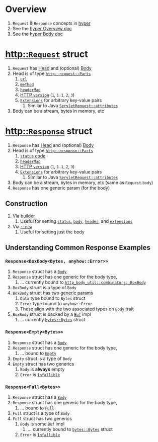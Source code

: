 # Overview

1. `Request` & `Response` concepts in [hyper](https://hyper.rs/)
1. See the [hyper Overview doc](./hyper.md)
1. See the [hyper Body doc](./hyper.body.md)

# [http::`Request`](https://docs.rs/hyper/latest/hyper/struct.Request.html) struct

1. `Request` has [Head](https://docs.rs/http/1.1.0/src/http/request.rs.html#159) and (optional) [Body](https://docs.rs/http/1.1.0/src/http/request.rs.html#160)
1. Head is of type [`http::request::Parts`](https://docs.rs/http/1.1.0/http/request/struct.Parts.html)
    1. [`url`](https://docs.rs/http/1.1.0/http/uri/struct.Uri.html)
    1. [`method`](https://docs.rs/http/1.1.0/http/method/struct.Method.html)
    1. [`headerMap`](https://docs.rs/http/1.1.0/http/header/struct.HeaderMap.html)
    1. [HTTP `version`](https://docs.rs/http/1.1.0/http/version/struct.Version.html) (`1`, `1.1`, `2`, `3`)
    1. [`Extensions`](https://docs.rs/http/1.1.0/http/struct.Extensions.html) for arbitrary key-value pairs
        1. Similar to Java [`ServletRequest::attributes`](https://javaee.github.io/javaee-spec/javadocs/javax/servlet/ServletRequest.html#getAttribute-java.lang.String-)
1. Body can be a stream, bytes in memory, etc

# [http::`Response`](https://docs.rs/hyper/latest/hyper/struct.Response.html) struct

1. `Response` has [Head](https://docs.rs/http/1.1.0/src/http/response.rs.html#181) and (optional) [Body](https://docs.rs/http/1.1.0/src/http/response.rs.html#182)
1. Head is of type [`http::response::Parts`](https://docs.rs/http/1.1.0/http/response/struct.Parts.html)
    1. [`status` code](https://docs.rs/http/1.1.0/http/status/struct.StatusCode.html)
    1. [`headerMap`](https://docs.rs/http/1.1.0/http/header/struct.HeaderMap.html)
    1. [HTTP `version`](https://docs.rs/http/1.1.0/http/version/struct.Version.html) (`1`, `1.1`, `2`, `3`)
    1. [`Extensions`](https://docs.rs/http/1.1.0/http/struct.Extensions.html) for arbitrary key-value pairs
        1. Similar to Java [`ServletRequest::attributes`](https://javaee.github.io/javaee-spec/javadocs/javax/servlet/ServletRequest.html#getAttribute-java.lang.String-)
1. Body can be a stream, bytes in memory, etc (same as `Request`.`body`)
1. `Response` has one generic param (for the body)


## Construction
1. Via [builder](https://docs.rs/hyper/latest/hyper/struct.Response.html#method.builder) 
    1. Useful for setting [`status`](https://doc.servo.org/http/response/struct.Builder.html#method.status), [`body`](https://doc.servo.org/http/response/struct.Builder.html#method.body), [`header`](https://doc.servo.org/http/response/struct.Builder.html#method.header), and [`extensions`](https://doc.servo.org/http/response/struct.Builder.html#method.extensions_mut)
1. Via [`::new`](https://docs.rs/hyper/latest/hyper/struct.Response.html#method.new)
    1. Useful for setting just the body


## Understanding Common Response Examples

### `Response<BoxBody<Bytes, anyhow::Error>>`
1. `Response` struct has a [`Body`](https://docs.rs/http/1.1.0/src/http/response.rs.html#182) 
1. `Response` struct has one generic for the body type, 
    1. ... currently bound to [`http_body_util::combinators::BoxBody`](https://docs.rs/http-body-util/latest/http_body_util/combinators/struct.BoxBody.html) 
1. `BoxBody` struct is a type of `Body`
1. `BoxBody` struct has two generic params 
    1. `Data` type bound to `Bytes` struct
    1. `Error` type bound to `anyhow::Error`
    1. These align with the two associated types on [`Body` trait](https://docs.rs/http-body/latest/http_body/trait.Body.html)
1. `BoxBody` struct is backed by a [`Buf`](https://docs.rs/bytes/latest/bytes/buf/trait.Buf.html) impl 
    1. ... currently [`bytes::Bytes`](https://docs.rs/bytes/latest/bytes/struct.Bytes.html) struct    

### `Response<Empty<Bytes>>`
1. `Response` struct has a [`Body`](https://docs.rs/http/1.1.0/src/http/response.rs.html#182)
1. `Response` struct has one generic for the body type,
    1. ... bound to [`Empty`](https://docs.rs/http-body-util/latest/http_body_util/struct.Empty.html)
1. `Empty` struct is a type of `Body`
1. `Empty` struct has two generics
    1. `Body` is **always** empty
    1. `Error` is [`Infallible`](https://doc.rust-lang.org/nightly/core/convert/enum.Infallible.html)

### `Response<Full<Bytes>>`
1. `Response` struct has a [`Body`](https://docs.rs/http/1.1.0/src/http/response.rs.html#182)
1. `Response` struct has one generic for the body type, 
    1. ... bound to [`Full`](https://docs.rs/http-body-util/latest/http_body_util/struct.Full.html) 
1. `Full` struct is a type of `Body`
1. `Full` struct has two generics
    1. `Body` is some `Buf` impl
        1. ... currently bound to [`bytes::Bytes`](https://docs.rs/bytes/latest/bytes/struct.Bytes.html) struct  
    1. `Error` is [`Infallible`](https://doc.rust-lang.org/nightly/core/convert/enum.Infallible.html)

